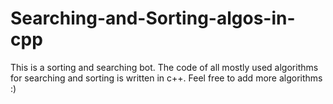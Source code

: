 # Searching-and-Sorting-algos-in-cpp
This is a sorting and searching bot. The code of all mostly used algorithms for searching and sorting is written in c++.
Feel free to add more algorithms :)
